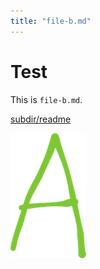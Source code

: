 ```yaml
---
title: "file-b.md"
---
```


# Test

This is `file-b.md`.

[](file-a.md)

[subdir/readme](subdir/readme.md)

![Image A (from file-b.md)](img/a.png)
